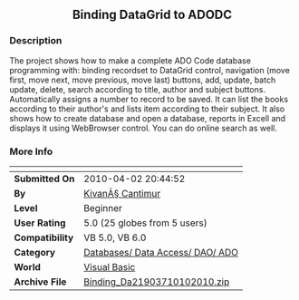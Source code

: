﻿<div align="center">

## Binding DataGrid to ADODC


</div>

### Description

The project shows how to make a complete ADO Code database programming with: binding recordset to DataGrid control, navigation (move first, move next, move previous, move last) buttons, add, update, batch update, delete, search according to title, author and subject buttons. Automatically assigns a number to record to be saved. It can list the books according to their author's and lists item according to their subject. It also shows how to create database and open a database, reports in Excell and displays it using WebBrowser control. You can do online search as well.
 
### More Info
 


<span>             |<span>
---                |---
**Submitted On**   |2010-04-02 20:44:52
**By**             |[KivanÃ§ Cantimur](https://github.com/Planet-Source-Code/PSCIndex/blob/master/ByAuthor/kivan-cantimur.md)
**Level**          |Beginner
**User Rating**    |5.0 (25 globes from 5 users)
**Compatibility**  |VB 5\.0, VB 6\.0
**Category**       |[Databases/ Data Access/ DAO/ ADO](https://github.com/Planet-Source-Code/PSCIndex/blob/master/ByCategory/databases-data-access-dao-ado__1-6.md)
**World**          |[Visual Basic](https://github.com/Planet-Source-Code/PSCIndex/blob/master/ByWorld/visual-basic.md)
**Archive File**   |[Binding\_Da21903710102010\.zip](https://github.com/Planet-Source-Code/kivan-cantimur-binding-datagrid-to-adodc__1-72936/archive/master.zip)









